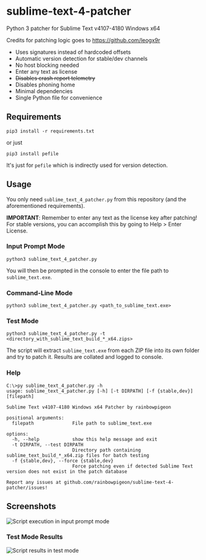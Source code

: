 # sublime-text-4-patcher
Python 3 patcher for Sublime Text v4107-4180 Windows x64

Credits for patching logic goes to https://github.com/leogx9r

- Uses signatures instead of hardcoded offsets
- Automatic version detection for stable/dev channels
- No host blocking needed
- Enter any text as license
- ~~Disables crash report telemetry~~
- Disables phoning home
- Minimal dependencies
- Single Python file for convenience

## Requirements

```pip3 install -r requirements.txt```

or just

```pip3 install pefile```

It's just for `pefile` which is indirectly used for version detection.

## Usage

You only need `sublime_text_4_patcher.py` from this repository (and the aforementioned requirements). 

**IMPORTANT**: Remember to enter any text as the license key after patching! For stable versions, you can accomplish this by going to Help > Enter License. 

### Input Prompt Mode

```python3 sublime_text_4_patcher.py```

You will then be prompted in the console to enter the file path to `sublime_text.exe`.

### Command-Line Mode

```python3 sublime_text_4_patcher.py <path_to_sublime_text.exe>```

### Test Mode

```python3 sublime_text_4_patcher.py -t <directory_with_sublime_text_build_*_x64.zips>```

The script will extract `sublime_text.exe` from each ZIP file into its own folder and try to patch it. Results are collated and logged to console.

### Help

```
C:\>py sublime_text_4_patcher.py -h
usage: sublime_text_4_patcher.py [-h] [-t DIRPATH] [-f {stable,dev}] [filepath]

Sublime Text v4107-4180 Windows x64 Patcher by rainbowpigeon

positional arguments:
  filepath              File path to sublime_text.exe

options:
  -h, --help            show this help message and exit
  -t DIRPATH, --test DIRPATH
                        Directory path containing sublime_text_build_*_x64.zip files for batch testing
  -f {stable,dev}, --force {stable,dev}
                        Force patching even if detected Sublime Text version does not exist in the patch database

Report any issues at github.com/rainbowpigeon/sublime-text-4-patcher/issues!
```

## Screenshots

![Script execution in input prompt mode](https://github.com/rainbowpigeon/sublime-text-4-patcher/assets/113040852/a39a5c0b-71b1-4979-8495-2e62876949ae)

### Test Mode Results

![Script results in test mode](https://github.com/rainbowpigeon/sublime-text-4-patcher/assets/113040852/eedb89b5-ecde-427f-8684-9354e0341fed)
